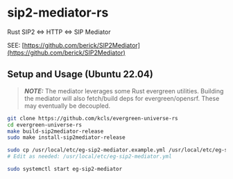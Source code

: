 # sip2-mediator-rs

Rust SIP2 &lt;=> HTTP &lt;=> SIP Mediator

SEE: [https://github.com/berick/SIP2Mediator](https://github.com/berick/SIP2Mediator)

## Setup and Usage (Ubuntu 22.04)

> **_NOTE:_** The mediator leverages some Rust evergreen utilities.  Building the mediator will also fetch/build deps for evergreen/opensrf.  These may eventually be decoupled.


```sh
git clone https://github.com/kcls/evergreen-universe-rs                                  
cd evergreen-universe-rs
make build-sip2mediator-release                                                
sudo make install-sip2mediator-release                                         

sudo cp /usr/local/etc/eg-sip2-mediator.example.yml /usr/local/etc/eg-sip2-mediator.yml
# Edit as needed: /usr/local/etc/eg-sip2-mediator.yml

sudo systemctl start eg-sip2-mediator
```
